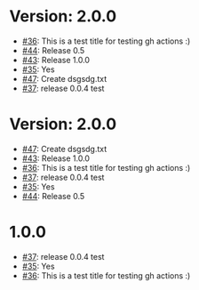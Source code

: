 Version: 2.0.0
=====

* [#36](https://api.github.com/repos/saadmk11/test/issues/36): This is a test title for testing gh actions :)
* [#44](https://api.github.com/repos/saadmk11/test/issues/44): Release 0.5
* [#43](https://api.github.com/repos/saadmk11/test/issues/43): Release 1.0.0
* [#35](https://api.github.com/repos/saadmk11/test/issues/35): Yes
* [#47](https://api.github.com/repos/saadmk11/test/issues/47): Create dsgsdg.txt
* [#37](https://api.github.com/repos/saadmk11/test/issues/37): release 0.0.4 test


Version: 2.0.0
=====

* [#47](https://api.github.com/repos/saadmk11/test/issues/47): Create dsgsdg.txt
* [#43](https://api.github.com/repos/saadmk11/test/issues/43): Release 1.0.0
* [#36](https://api.github.com/repos/saadmk11/test/issues/36): This is a test title for testing gh actions :)
* [#37](https://api.github.com/repos/saadmk11/test/issues/37): release 0.0.4 test
* [#35](https://api.github.com/repos/saadmk11/test/issues/35): Yes
* [#44](https://api.github.com/repos/saadmk11/test/issues/44): Release 0.5


1.0.0
=====
* [#37](https://api.github.com/repos/saadmk11/test/issues/37): release 0.0.4 test
* [#35](https://api.github.com/repos/saadmk11/test/issues/35): Yes
* [#36](https://api.github.com/repos/saadmk11/test/issues/36): This is a test title for testing gh actions :)
